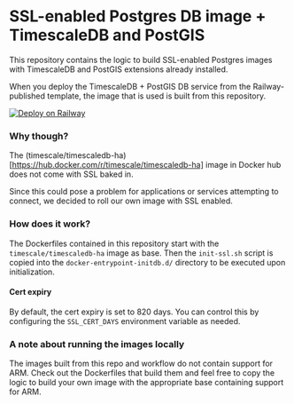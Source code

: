 # SSL-enabled Postgres DB image + TimescaleDB and PostGIS

This repository contains the logic to build SSL-enabled Postgres images with TimescaleDB and PostGIS extensions already installed.

When you deploy the TimescaleDB + PostGIS DB service from the Railway-published template, the image that is used is built from this repository.

[![Deploy on Railway](https://railway.app/button.svg)](https://railway.app/template/timescaledb-postgis)

### Why though?

The (timescale/timescaledb-ha)[https://hub.docker.com/r/timescale/timescaledb-ha] image in Docker hub does not come with SSL baked in.

Since this could pose a problem for applications or services attempting to connect, we decided to roll our own image with SSL enabled.

### How does it work?

The Dockerfiles contained in this repository start with the `timescale/timescaledb-ha` image as base.  Then the `init-ssl.sh` script is copied into the `docker-entrypoint-initdb.d/` directory to be executed upon initialization.

#### Cert expiry
By default, the cert expiry is set to 820 days.  You can control this by configuring the `SSL_CERT_DAYS` environment variable as needed.

### A note about running the images locally

The images built from this repo and workflow do not contain support for ARM.  Check out the Dockerfiles that build them and feel free to copy the logic to build your own image with the appropriate base containing support for ARM.